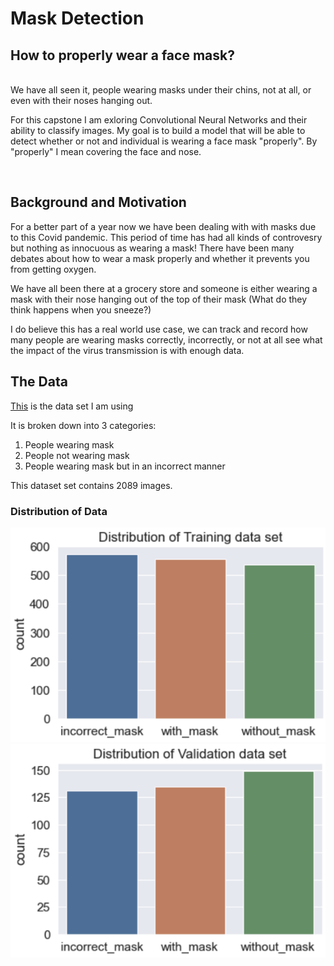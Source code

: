 # Mask Detection

## How to properly wear a face mask?

<br/>
We have all seen it, people wearing masks under their chins, not at all, or even with their noses hanging out. 

For this capstone I am exloring Convolutional Neural Networks and their ability to classify images. My goal is to build a model that will be able to detect whether or not and individual is wearing a face mask "properly". By "properly" I mean covering the face and nose. 
<br/>

<br/>



## Background and Motivation

For a better part of a year now we have been dealing with with masks due to this Covid pandemic. This period of time has had all kinds of controvesry but nothing as innocuous as wearing a mask! There have been many debates about how to wear a mask properly and whether it prevents you from getting oxygen. 

We have all been there at a grocery store and someone is either wearing a mask with their nose hanging out of the top of their mask (What do they think happens when you sneeze?)

I do believe this has a real world use case, we can track and record how many people are wearing masks correctly, incorrectly, or not at all see what the impact of the virus transmission is with enough data. 

## The Data

[This](https://www.kaggle.com/spandanpatnaik09/face-mask-detectormask-not-mask-incorrect-mask) is the data set I am using

It is broken down into 3 categories:

1. People wearing mask
2. People not wearing mask
3. People wearing mask but in an incorrect manner

This dataset set contains 2089 images. 

### Distribution of Data

![alt text](https://github.com/okayvinay/mask_detection/blob/main/img/train_dist.png) ![alt text](https://github.com/okayvinay/mask_detection/blob/main/img/Validation_dist.png)
